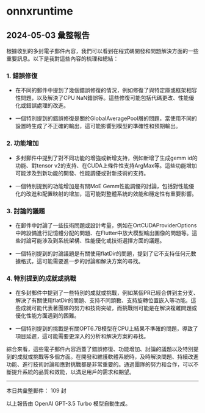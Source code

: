 # onnxruntime

## 2024-05-03 彙整報告

根據收到的多封電子郵件內容，我們可以看到在程式碼開發和問題解決方面的一些重要訊息。以下是我對這些內容的梳理和總結：



### 1. 錯誤修復

- 在不同的郵件中提到了幾個錯誤修復的情況，例如修復了與特定庫或框架相容性問題，以及解決了CPU NaN錯誤等。這些修復可能包括代碼更改、性能優化或錯誤處理的改進。

- 一個特別提到的錯誤修復是關於GlobalAveragePool層的問題，當使用不同的設置時生成了不正確的輸出，這可能影響到模型的準確性和預期輸出。



### 2. 功能增加

- 多封郵件中提到了對不同功能的增強或新增支持，例如新增了生成gemm id的功能、對tensor v2的支持、在CUDA上條件性支持ArgMax等。這些功能增加可能涉及到新功能的開發、性能調優或對新技術的支持。

- 一個特別提到的功能增加是有關MoE Gemm性能調優的討論，包括對性能優化的改進和配置映射的增加，這可能對整體系統的效能和穩定性有重要影響。



### 3. 討論的議題

- 在郵件中討論了一些技術問題或設計考量，例如在OrtCUDAProviderOptions中跨設備進行記憶體分配的問題、在Flutter中放大模型輸出圖像的問題等。這些討論可能涉及到系統架構、性能優化或技術選擇方面的議題。

- 一個特別提到的討論議題是有關使用flatDir的問題，提到了它不支持任何元數據格式，這可能需要進一步的討論和解決方案的尋找。



### 4. 特別提到的成就或挑戰

- 在多封郵件中提到了一些特別的成就或挑戰，例如某個PR已經合併到主分支、解決了有關使用flatDir的問題、支持不同頭數、支持旋轉位置嵌入等功能。這些成就可能代表著團隊的努力和技術突破，而挑戰則可能是在解決複雜問題或優化性能方面遇到的困難。

- 一個特別提到的挑戰是有關OPT6.7B模型在CPU上結果不準確的問題，導致了項目延遲，這可能需要更深入的分析和解決方案的尋找。



綜合來看，這些電子郵件內容涵蓋了錯誤修復、功能增加、討論的議題以及特別提到的成就或挑戰等多個方面。在開發和維護軟體系統時，及時解決問題、持續改進功能、進行技術討論和應對挑戰都是非常重要的。通過團隊的努力和合作，可以不斷提升系統的品質和效能，以滿足用戶的需求和期望。



---



本日共彙整郵件： 109 封



以上報告由 OpenAI GPT-3.5 Turbo 模型自動生成。
